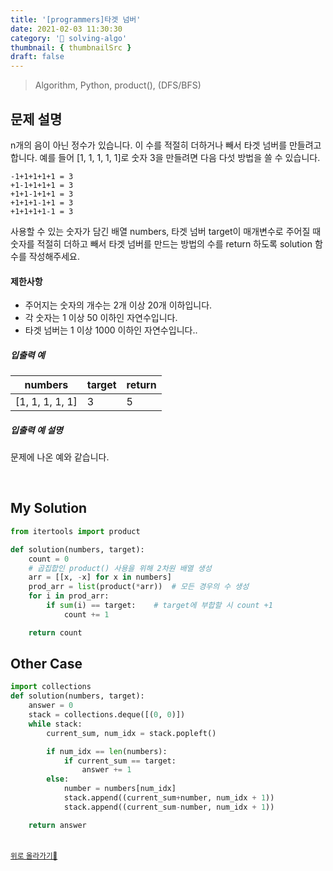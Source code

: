 ```yaml
---
title: '[programmers]타겟 넘버'
date: 2021-02-03 11:30:30
category: '💯 solving-algo'
thumbnail: { thumbnailSrc }
draft: false
---
```


> Algorithm, Python, product(), (DFS/BFS)

## 문제 설명

n개의 음이 아닌 정수가 있습니다. 이 수를 적절히 더하거나 빼서 타겟 넘버를 만들려고 합니다. 예를 들어 [1, 1, 1, 1, 1]로 숫자 3을 만들려면 다음 다섯 방법을 쓸 수 있습니다.

```
-1+1+1+1+1 = 3
+1-1+1+1+1 = 3
+1+1-1+1+1 = 3
+1+1+1-1+1 = 3
+1+1+1+1-1 = 3
```

사용할 수 있는 숫자가 담긴 배열 numbers, 타겟 넘버 target이 매개변수로 주어질 때 숫자를 적절히 더하고 빼서 타겟 넘버를 만드는 방법의 수를 return 하도록 solution 함수를 작성해주세요.

#### 제한사항

- 주어지는 숫자의 개수는 2개 이상 20개 이하입니다.
- 각 숫자는 1 이상 50 이하인 자연수입니다.
- 타겟 넘버는 1 이상 1000 이하인 자연수입니다..

##### 입출력 예

| numbers         | target | return |
| --------------- | ------ | ------ |
| [1, 1, 1, 1, 1] | 3      | 5      |

##### 입출력 예 설명

문제에 나온 예와 같습니다.

<br />

## My Solution

```python
from itertools import product

def solution(numbers, target):
    count = 0
    # 곱집합인 product() 사용을 위해 2차원 배열 생성
    arr = [[x, -x] for x in numbers]
    prod_arr = list(product(*arr))  # 모든 경우의 수 생성
    for i in prod_arr:
        if sum(i) == target:    # target에 부합할 시 count +1
            count += 1

    return count
```

## Other Case

```python
import collections
def solution(numbers, target):
    answer = 0
    stack = collections.deque([(0, 0)])
    while stack:
        current_sum, num_idx = stack.popleft()

        if num_idx == len(numbers):
            if current_sum == target:
                answer += 1
        else:
            number = numbers[num_idx]
            stack.append((current_sum+number, num_idx + 1))
            stack.append((current_sum-number, num_idx + 1))

    return answer
```

<br />
<a href='#'><small class='up-button'>위로 올라가기💨</small></a>
<br />
